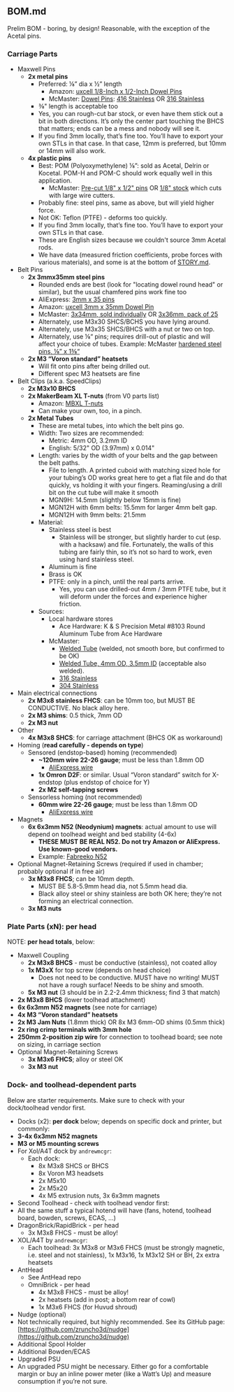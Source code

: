 ## BOM.md
Prelim BOM - boring, by design!  Reasonable, with the exception of the Acetal pins.

### Carriage Parts
 * Maxwell Pins
   * **2x metal pins**
     * Preferred: ⅛” dia x ½” length
       * Amazon: [uxcell 1/8-Inch x 1/2-Inch Dowel Pins](https://www.amazon.com/dp/B09M84DNT6)
       * McMaster: [Dowel Pins](https://www.mcmaster.com/products/dowel-pins/dowel-pins-2~/dowel-pins-1~~/length~1-2-2/length~3-8-1/length~7-16/diameter~1-8/diameter~0-125/material~steel-2/material~stainless-steel-2/material~6061-aluminum/material~grade-2-titanium/): [416 Stainless](https://www.mcmaster.com/98380A471/) OR [316 Stainless](https://www.mcmaster.com/97395A441)
     * ⅜" length is acceptable too
     * Yes, you can rough-cut bar stock, or even have them stick out a bit in both directions. It’s only the center part touching the BHCS that matters; ends can be a mess and nobody will see it.
     * If you find 3mm locally, that’s fine too.  You’ll have to export your own STLs in that case.  In that case, 12mm is preferred, but 10mm or 14mm will also work.
   * **4x plastic pins**
     * Best: POM (Polyoxymethylene) ⅛”: sold as Acetal, Delrin or Kocetal. POM-H and POM-C should work equally well in this application.
       * McMaster: [Pre-cut 1/8" x 1/2" pins](https://www.mcmaster.com/97155A426/) OR [1/8" stock](https://www.mcmaster.com/catalog/130/4126/8497K11) which cuts with large wire cutters.
     * Probably fine: steel pins, same as above, but will yield higher force.
     * Not OK: Teflon (PTFE) - deforms too quickly.
     * If you find 3mm locally, that’s fine too.  You’ll have to export your own STLs in that case.
     * These are English sizes because we couldn't source 3mm Acetal rods.
     * We have data (measured friction coefficients, probe forces with various materials), and some is at the bottom of [STORY.md](STORY.md).
 * Belt Pins
   * **2x 3mmx35mm steel pins**
     * Rounded ends are best (look for "locating dowel round head" or similar), but the usual chamfered pins work fine too
     * AliExpress: [3mm x 35 pins](https://www.aliexpress.us/item/3256803440853860.html)
     * Amazon: [uxcell 3mm x 35mm Dowel Pin](https://www.amazon.com/gp/product/B07M9TS54L)
     * McMaster: [3x34mm, sold individually](https://www.mcmaster.com/91595A117/) OR [3x36mm, pack of 25](https://www.mcmaster.com/91595A140/)
     * Alternately, use M3x30 SHCS/BCHS you have lying around.
     * Alternately, use M3x35 SHCS/BHCS with a nut or two on top.
     * Alternately, use ⅛“ pins; requires drill-out of plastic and will affect your choice of tubes. Example: McMaster [hardened steel pins, ⅛” x 1⅜“](https://www.mcmaster.com/98380A478/)
   * **2x M3 “Voron standard” heatsets**
     * Will fit onto pins after being drilled out.
     * Different spec M3 heatsets are fine
 * Belt Clips (a.k.a. SpeedClips)
   * **2x M3x10 BHCS**
   * **2x MakerBeam XL T-nuts** (from V0 parts list)
      * Amazon: [MBXL T-nuts](https://www.amazon.com/MakerBeam-XL-MakerBeamXL-15x15mm-Diameter/dp/B06XHQHD4H)
      * Can make your own, too, in a pinch.
   * **2x Metal Tubes**
     * These are metal tubes, into which the belt pins go.  
     * Width: Two sizes are recommended:
       * Metric: 4mm OD, 3.2mm ID
       * English: 5/32" OD (3.97mm) x 0.014"
     * Length: varies by the width of your belts and the gap between the belt paths.
       * File to length.  A printed cuboid with matching sized hole for your tubing’s OD works great here to get a flat file and do that quickly, vs holding it with your fingers.  Reaming/using a drill bit on the cut tube will make it smooth
       * MGN9H: 14.5mm (slightly below 15mm is fine)
       * MGN12H with 6mm belts: 15.5mm for larger 4mm belt gap.
       * MGN12H with 9mm belts: 21.5mm
     * Material:
       * Stainless steel is best
         * Stainless will be stronger, but slightly harder to cut (esp. with a hacksaw) and file. Fortunately, the walls of this tubing are fairly thin, so it’s not so hard to work, even using hard stainless steel.
       * Aluminum is fine
       * Brass is OK
       * PTFE: only in a pinch, until the real parts arrive.
         * Yes, you can use drilled-out 4mm / 3mm PTFE tube, but it will deform under the forces and experience higher friction.
     * Sources:
       * Local hardware stores
         * Ace Hardware: K & S Precision Metal #8103 Round Aluminum Tube from Ace Hardware
       * McMaster:
         * [Welded Tube](https://www.mcmaster.com/50415K59/) (welded, not smooth bore, but confirmed to be OK)
         * [Welded Tube, 4mm OD, 3.5mm ID](https://www.mcmaster.com/50415K61) (acceptable also welded).
         * [316 Stainless](https://www.mcmaster.com/89785K816-89785K217/)
         * [304 Stainless](https://www.mcmaster.com/89895K716-89895K217/)
 * Main electrical connections
   * **2x M3x8 stainless FHCS**: can be 10mm too, but MUST BE CONDUCTIVE.  No black alloy here.
   * **2x M3 shims**: 0.5 thick, 7mm OD
   * **2x M3 nut**
 * Other
   * **4x M3x8 SHCS**: for carriage attachment (BHCS OK as workaround)
 * Homing (**read carefully - depends on type**)
   * Sensored (endstop-based) homing (recommended)
     * **~120mm wire 22-26 gauge**; must be less than 1.8mm OD
       * [AliExpress wire](https://www.aliexpress.us/item/2251832766791205.html)
     * **1x Omron D2F**: or similar.  Usual “Voron standard” switch for X-endstop (plus endstop of choice for Y)
     * **2x M2 self-tapping screws**
   * Sensorless homing (not recommended)
     * **60mm wire 22-26 gauge**; must be less than 1.8mm OD
       * [AliExpress wire](https://www.aliexpress.us/item/2251832766791205.html)
 * Magnets
   * **6x 6x3mm N52 (Neodynium) magnets**: actual amount to use will depend on toolhead weight and bed stability (4-6x)
     * **THESE MUST BE REAL N52. Do not try Amazon or AliExpress.  Use known-good vendors.**
     * Example: [Fabreeko N52](https://www.fabreeko.com/products/n52-neodym-magnet-6x3mm-schwarz)
 * Optional Magnet-Retaining Screws (required if used in chamber; probably optional if in free air)
   * **3x M3x8 FHCS**; can be 10mm depth.
     * MUST BE 5.8-5.9mm head dia, not 5.5mm head dia.
     * Black alloy steel or shiny stainless are both OK here; they’re not forming an electrical connection.
   * **3x M3 nuts**

### Plate Parts (xN): per head
NOTE: **per head totals**, below:

 * Maxwell Coupling
   * **2x M3x8 BHCS** - must be conductive (stainless), not coated alloy
   * **1x M3xX** for top screw (depends on head choice)
     * Does not need to be conductive.  MUST have no writing!  MUST not have a rough surface!  Needs to be shiny and smooth.
   * **5x M3 nut** (3 should be in 2.2-2.4mm thickness; find 3 that match)
 * **2x M3x8 BHCS** (lower toolhead attachment)
 * **6x 6x3mm N52 magnets** (see note for carriage)
 * **4x M3 “Voron standard” heatsets**
 * **2x M3 Jam Nuts** (1.8mm thick) OR 8x M3 6mm-OD shims (0.5mm thick)
 * **2x ring crimp terminals with 3mm hole**
 * **250mm 2-position zip wire** for connection to toolhead board; see note on sizing, in carriage section
 * Optional Magnet-Retaining Screws
   * **3x M3x6 FHCS**; alloy or steel OK
   * **3x M3 nut**

### Dock- and toolhead-dependent parts
Below are starter requirements.  Make sure to check with your dock/toolhead vendor first.

* Docks (x2): **per dock** below; depends on specific dock and printer, but commonly:
 * **3-4x 6x3mm N52 magnets**
 * **M3 or M5 mounting screws**
 * For Xol/A4T dock by `andrewmcgr`:
   * Each dock:
      * 8x M3x8 SHCS or BHCS
      * 8x Voron M3 headsets
      * 2x M5x10
      * 2x M5x20
      * 4x M5 extrusion nuts, 3x 6x3mm magnets
* Second Toolhead - check with toolhead vendor first:
 * All the same stuff a typical hotend will have (fans, hotend, toolhead board, bowden, screws, ECAS, …)
 * DragonBrick/RapidBrick - per head
   * 3x M3x8 FHCS - must be alloy!
 * XOL/A4T by `andrewmcgr`:
   * Each toolhead: 3x M3x8 or M3x6 FHCS (must be strongly magnetic, i.e. steel and not stainless), 1x M3x16, 1x M3x12 SH or BH, 2x extra heatsets
 * AntHead
   * See AntHead repo
   * OmniBrick - per head
     * 4x M3x8 FHCS - must be alloy!
     * 2x heatsets (add in post; a bottom rear of cowl)
     * 1x M3x6 FHCS (for Huvud shroud)
* Nudge (optional)
 * Not technically required, but highly recommended.  See its GitHub page: [https://github.com/zruncho3d/nudge](https://github.com/zruncho3d/nudge)
* Additional Spool Holder
* Additional Bowden/ECAS
* Upgraded PSU
 * An upgraded PSU might be necessary. Either go for a comfortable margin or buy an inline power meter (like a Watt’s Up) and measure consumption if you’re not sure.